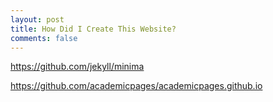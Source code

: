 ```yaml
---
layout: post
title: How Did I Create This Website?
comments: false
---
```

https://github.com/jekyll/minima

https://github.com/academicpages/academicpages.github.io
